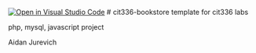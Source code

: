 [![Open in Visual Studio Code](https://classroom.github.com/assets/open-in-vscode-718a45dd9cf7e7f842a935f5ebbe5719a5e09af4491e668f4dbf3b35d5cca122.svg)](https://classroom.github.com/online_ide?assignment_repo_id=13535100&assignment_repo_type=AssignmentRepo)
﻿# cit336-bookstore
template for cit336 labs

php, mysql, javascript project

Aidan Jurevich
